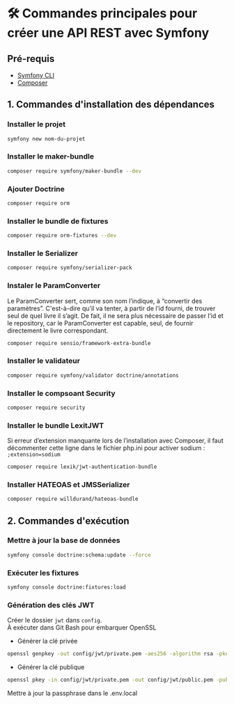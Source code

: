 # 🛠️ Commandes principales pour créer une API REST avec Symfony

## Pré-requis

-   [Symfony CLI](https://symfony.com/download)
-   [Composer](https://getcomposer.org/)

## 1. Commandes d'installation des dépendances

### Installer le projet

```bash
symfony new nom-du-projet
```

### Installer le maker-bundle

```bash
composer require symfony/maker-bundle --dev
```

### Ajouter Doctrine

```bash
composer require orm
```

### Installer le bundle de fixtures

```bash
composer require orm-fixtures --dev
```

### Installer le Serializer

```bash
composer require symfony/serializer-pack
```

### Instaler le ParamConverter

Le ParamConverter sert, comme son nom l’indique, à “convertir des paramètres”. C'est-à-dire qu’il va tenter, à partir de l’id fourni, de trouver seul de quel livre il s’agit. De fait, il ne sera plus nécessaire de passer l’id et le repository, car le ParamConverter est capable, seul, de fournir directement le livre correspondant.

```bash
composer require sensio/framework-extra-bundle
```

### Installer le validateur

```bash
composer require symfony/validator doctrine/annotations
```

### Installer le compsoant Security

```bash
composer require security
```

### Installer le bundle LexitJWT

Si erreur d’extension manquante lors de l’installation avec Composer,
il faut décommenter cette ligne dans le fichier php.ini pour activer sodium : `;extension=sodium`

```bash
composer require lexik/jwt-authentication-bundle
```

### Installer HATEOAS et JMSSerializer

```bash
composer require willdurand/hateoas-bundle
```

## 2. Commandes d'exécution

### Mettre à jour la base de données

```bash
symfony console doctrine:schema:update --force
```

### Exécuter les fixtures

```bash
symfony console doctrine:fixtures:load
```

### Génération des clés JWT

Créer le dossier `jwt` dans `config`.  
À exécuter dans Git Bash pour embarquer OpenSSL

-   Générer la clé privée

```bash
openssl genpkey -out config/jwt/private.pem -aes256 -algorithm rsa -pkeyopt rsa_keygen_bits:4096
```

-   Générer la clé publique

```bash
openssl pkey -in config/jwt/private.pem -out config/jwt/public.pem -pubout
```

Mettre à jour la passphrase dans le .env.local
